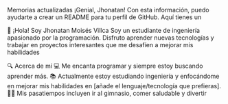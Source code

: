 

Memorias actualizadas
¡Genial, Jhonatan! Con esta información, puedo ayudarte a crear un README para tu perfil de GitHub. Aquí tienes un

👋 ¡Hola! Soy Jhonatan Moisés Villca
Soy un estudiante de ingeniería apasionado por la programación. Disfruto aprender nuevas tecnologías y trabajar en proyectos interesantes que me desafíen a mejorar mis habilidades

🔍 Acerca de mí
💻 Me encanta programar y siempre estoy buscando aprender más.
📚 Actualmente estoy estudiando ingeniería y enfocándome en mejorar mis habilidades en [añade el lenguaje/tecnología que prefieras].
🏋️‍♂️ Mis pasatiempos incluyen ir al gimnasio, comer saludable y divertir
